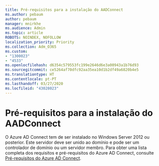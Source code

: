 ```yaml
---
title: Pré-requisitos para a instalação do AADConnect
ms.author: pebaum
author: pebaum
manager: mnirkhe
ms.audience: Admin
ms.topic: article
ROBOTS: NOINDEX, NOFOLLOW
localization_priority: Priority
ms.collection: Adm_O365
ms.custom:
- "1300023"
- "4533"
ms.openlocfilehash: d6354c579553fc199e2646d6e3a00943a1b76d93
ms.sourcegitcommit: ce5264af70dfc92aa35ea10d1b2df49a6820b4e5
ms.translationtype: HT
ms.contentlocale: pt-PT
ms.lasthandoff: 03/27/2020
ms.locfileid: "43028023"
---
```

# <a name="pre-requisites-for-installing-aadconnect"></a>Pré-requisitos para a instalação do AADConnect

O Azure AD Connect tem de ser instalado no Windows Server 2012 ou posterior. Este servidor deve ser unido ao domínio e pode ser um controlador de domínio ou um servidor membro.  Para obter uma lista completa dos requisitos e pré-requisitos do Azure AD Connect, consulte [Pré-requisitos do Azure AD Connect](https://docs.microsoft.com/azure/active-directory/hybrid/how-to-connect-install-prerequisites).
